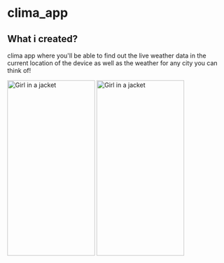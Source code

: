 # clima_app


## What i created?


clima app where you'll be able to find out the live weather data in the current location of the device as well as the weather for any city you can think of!

<img src="https://user-images.githubusercontent.com/97346744/180586191-f5a7df55-b8df-4fd4-a9f8-c32f5b373e26.png" alt="Girl in a jacket" width="200" height="400">
<img src="https://user-images.githubusercontent.com/97346744/180586194-0512cea0-2d34-4bc2-ad75-cefd5eb72af4.png" alt="Girl in a jacket" width="200" height="400">

